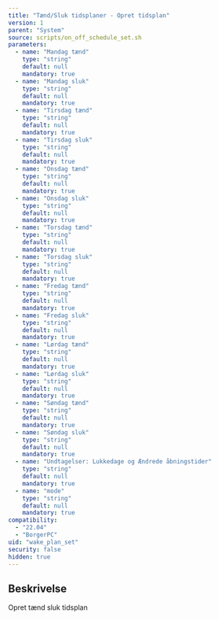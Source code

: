```yaml
---
title: "Tænd/Sluk tidsplaner - Opret tidsplan"
version: 1
parent: "System"
source: scripts/on_off_schedule_set.sh
parameters:
  - name: "Mandag tænd"
    type: "string"
    default: null
    mandatory: true
  - name: "Mandag sluk"
    type: "string"
    default: null
    mandatory: true
  - name: "Tirsdag tænd"
    type: "string"
    default: null
    mandatory: true
  - name: "Tirsdag sluk"
    type: "string"
    default: null
    mandatory: true
  - name: "Onsdag tænd"
    type: "string"
    default: null
    mandatory: true
  - name: "Onsdag sluk"
    type: "string"
    default: null
    mandatory: true
  - name: "Torsdag tænd"
    type: "string"
    default: null
    mandatory: true
  - name: "Torsdag sluk"
    type: "string"
    default: null
    mandatory: true
  - name: "Fredag tænd"
    type: "string"
    default: null
    mandatory: true
  - name: "Fredag sluk"
    type: "string"
    default: null
    mandatory: true
  - name: "Lørdag tænd"
    type: "string"
    default: null
    mandatory: true
  - name: "Lørdag sluk"
    type: "string"
    default: null
    mandatory: true
  - name: "Søndag tænd"
    type: "string"
    default: null
    mandatory: true
  - name: "Søndag sluk"
    type: "string"
    default: null
    mandatory: true
  - name: "Undtagelser: Lukkedage og Ændrede åbningstider"
    type: "string"
    default: null
    mandatory: true
  - name: "mode"
    type: "string"
    default: null
    mandatory: true
compatibility:
  - "22.04"
  - "BorgerPC"
uid: "wake_plan_set"
security: false
hidden: true
---
```


## Beskrivelse

Opret tænd sluk tidsplan
